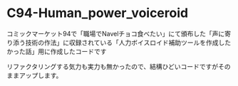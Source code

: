 # C94-Human_power_voiceroid
コミックマーケット94で「職場でNavelチョコ食べたい」にて頒布した「声に寄り添う技術の作法」に収録されている「人力ボイスロイド補助ツールを作成したかった話」用に作成したコードです

リファクタリングする気力も実力も無かったので、結構ひどいコードですがそのままアップします。